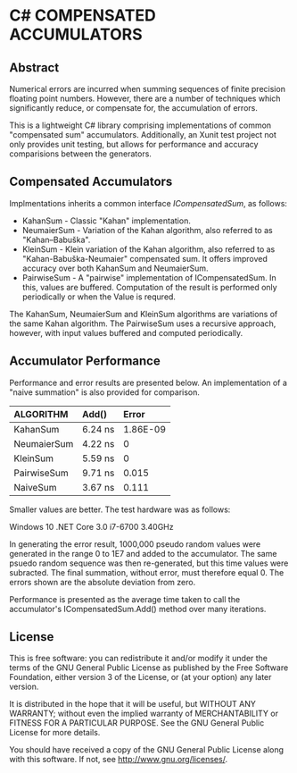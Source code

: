 # C# COMPENSATED ACCUMULATORS #

## Abstract ##
Numerical errors are incurred when summing sequences of finite precision floating
point numbers. However, there are a number of techniques which significantly
reduce, or compensate for, the accumulation of errors.

This is a lightweight C# library comprising implementations of common "compensated sum"
accumulators. Additionally, an Xunit test project not only provides unit testing,
but allows for performance and accuracy comparisions between the generators.

## Compensated Accumulators ##
Implmentations inherits a common interface *ICompensatedSum*, as follows:

* KahanSum - Classic "Kahan" implementation.
* NeumaierSum - Variation of the Kahan algorithm, also referred to as "Kahan–Babuška".
* KleinSum - Klein variation of the Kahan algorithm, also referred to as "Kahan-Babuška-Neumaier" compensated sum. It offers improved accuracy over both KahanSum and NeumaierSum.
* PairwiseSum - A "pairwise" implementation of ICompensatedSum. In this, values are buffered. Computation of the result is performed only periodically or when the Value is requred.

The KahanSum, NeumaierSum and KleinSum algorithms are variations of the same Kahan algorithm. The
PairwiseSum uses a recursive approach, however, with input values buffered and computed periodically.

## Accumulator Performance ##
Performance and error results are presented below. An implementation of a "naive summation"
is also provided for comparison.

| ALGORITHM | Add() | Error
| :------------ | :-------- | :-------------
| KahanSum      | 6.24 ns   | 1.86E-09
| NeumaierSum   | 4.22 ns   | 0
| KleinSum      | 5.59 ns   | 0
| PairwiseSum   | 9.71 ns   | 0.015
| NaiveSum      | 3.67 ns   | 0.111

Smaller values are better. The test hardware was as follows:

Windows 10
.NET Core 3.0
i7-6700 3.40GHz

In generating the error result, 1000,000 pseudo random values were generated in the range 0
to 1E7 and added to the accumulator. The same psuedo random sequence was then re-generated, but
this time values were subracted. The final summation, without error, must therefore equal 0.
The errors shown are the absolute deviation from zero.

Performance is presented as the average time taken to call the accumulator's ICompensatedSum.Add()
method over many iterations.

## License ##
This is free software: you can redistribute it and/or modify
it under the terms of the GNU General Public License as published by the
Free Software Foundation, either version 3 of the License, or
(at your option) any later version.

It is distributed in the hope that it will be useful,
but WITHOUT ANY WARRANTY; without even the implied warranty of
MERCHANTABILITY or FITNESS FOR A PARTICULAR PURPOSE. See the
GNU General Public License for more details.

You should have received a copy of the GNU General Public License
along with this software. If not, see <http://www.gnu.org/licenses/>.

